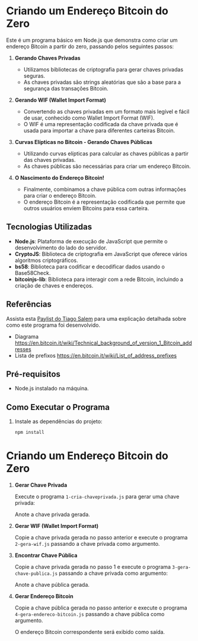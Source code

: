 # Criando um Endereço Bitcoin do Zero

Este é um programa básico em Node.js que demonstra como criar um endereço Bitcoin a partir do zero, passando pelos seguintes passos:

1. **Gerando Chaves Privadas**
   
   - Utilizamos bibliotecas de criptografia para gerar chaves privadas seguras.
   - As chaves privadas são strings aleatórias que são a base para a segurança das transações Bitcoin.

2. **Gerando WIF (Wallet Import Format)**
   
   - Convertendo as chaves privadas em um formato mais legível e fácil de usar, conhecido como Wallet Import Format (WIF).
   - O WIF é uma representação codificada da chave privada que é usada para importar a chave para diferentes carteiras Bitcoin.

3. **Curvas Elípticas no Bitcoin - Gerando Chaves Públicas**
   
   - Utilizando curvas elípticas para calcular as chaves públicas a partir das chaves privadas.
   - As chaves públicas são necessárias para criar um endereço Bitcoin.

4. **O Nascimento do Endereço Bitcoin!**
   
   - Finalmente, combinamos a chave pública com outras informações para criar o endereço Bitcoin.
   - O endereço Bitcoin é a representação codificada que permite que outros usuários enviem Bitcoins para essa carteira.

## Tecnologias Utilizadas

- **Node.js**: Plataforma de execução de JavaScript que permite o desenvolvimento do lado do servidor.
- **CryptoJS**: Biblioteca de criptografia em JavaScript que oferece vários algoritmos criptográficos.
- **bs58**: Biblioteca para codificar e decodificar dados usando o Base58Check.
- **bitcoinjs-lib**: Biblioteca para interagir com a rede Bitcoin, incluindo a criação de chaves e endereços.

## Referências

Assista esta [Paylist do Tiago Salem](https://www.youtube.com/watch?v=RITeGob-eb0&list=PLmDINmHIqrRqtnm0zzdoUm7GTXaEwFgG_) para uma explicação detalhada sobre como este programa foi desenvolvido.

- Diagrama
https://en.bitcoin.it/wiki/Technical_background_of_version_1_Bitcoin_addresses
- Lista de prefixos
https://en.bitcoin.it/wiki/List_of_address_prefixes




## Pré-requisitos

- Node.js instalado na máquina.

## Como Executar o Programa

1. Instale as dependências do projeto:

    ```
    npm install
    ```

# Criando um Endereço Bitcoin do Zero

1. **Gerar Chave Privada**

   Execute o programa `1-cria-chaveprivada.js` para gerar uma chave privada:

   Anote a chave privada gerada.

2. **Gerar WIF (Wallet Import Format)**

   Copie a chave privada gerada no passo anterior e execute o programa `2-gera-wif.js` passando a chave privada como argumento.

3. **Encontrar Chave Pública**

   Copie a chave privada gerada no passo 1 e execute o programa `3-gera-chave-publica.js` passando a chave privada como argumento:

   Anote a chave pública gerada.

4. **Gerar Endereço Bitcoin**

   Copie a chave pública gerada no passo anterior e execute o programa `4-gera-endereco-bitcoin.js` passando a chave pública como argumento.

   O endereço Bitcoin correspondente será exibido como saída.




   
